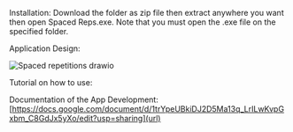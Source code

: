 


Installation:
Download the folder as zip file then extract anywhere you want then open Spaced Reps.exe. Note that you must open the .exe file on the specified folder.



Application Design:


![Spaced repetitions drawio](https://github.com/linuxlaber/Spaced-Reps/assets/170599771/c4712be9-2d81-4cb8-a2d0-341ebf6a0539)



Tutorial on how to use:



Documentation of the App Development:
[https://docs.google.com/document/d/1trYpeUBkiDJ2D5Ma13q_LrILwKvpGxbm_C8GdJx5yXo/edit?usp=sharing](url)






